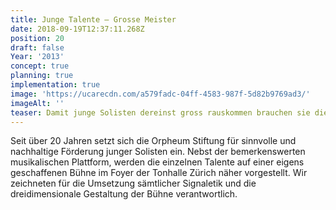 ```yaml
---
title: Junge Talente — Grosse Meister
date: 2018-09-19T12:37:11.268Z
position: 20
draft: false
Year: '2013'
concept: true
planning: true
implementation: true
image: 'https://ucarecdn.com/a579fadc-04ff-4583-987f-5d82b9769ad3/'
imageAlt: ''
teaser: Damit junge Solisten dereinst gross rauskommen brauchen sie die richtige Bühne
---
```

Seit über 20 Jahren setzt sich die Orpheum Stiftung für sinnvolle und nachhaltige Förderung junger Solisten ein. Nebst der bemerkenswerten musikalischen Plattform, werden die einzelnen Talente auf einer eigens geschaffenen Bühne im Foyer der Tonhalle Zürich näher vorgestellt. Wir zeichneten für die Umsetzung sämtlicher Signaletik und die dreidimensionale Gestaltung der Bühne verantwortlich.
